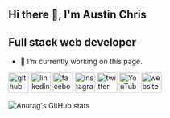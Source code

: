 
## Hi there 👋, I'm Austin Chris
## Full stack web developer

- 🔭 I’m currently working on this page. 


[<img src='https://cdn.jsdelivr.net/npm/simple-icons@3.0.1/icons/github.svg' alt='github' height='40'>](https://github.com/AustinChris1)  [<img src='https://cdn.jsdelivr.net/npm/simple-icons@3.0.1/icons/linkedin.svg' alt='linkedin' height='40'>](https://www.linkedin.com/in/IwuAustinChris1/)  [<img src='https://cdn.jsdelivr.net/npm/simple-icons@3.0.1/icons/facebook.svg' alt='facebook' height='40'>](https://www.facebook.com/AustinChris1)  [<img src='https://cdn.jsdelivr.net/npm/simple-icons@3.0.1/icons/instagram.svg' alt='instagram' height='40'>](https://www.instagram.com/iwuaustinchris/)  [<img src='https://cdn.jsdelivr.net/npm/simple-icons@3.0.1/icons/twitter.svg' alt='twitter' height='40'>](https://twitter.com/IwuAustinChris1)  [<img src='https://cdn.jsdelivr.net/npm/simple-icons@3.0.1/icons/youtube.svg' alt='YouTube' height='40'>](https://www.youtube.com/channel/austinchrisiwu)  [<img src='https://cdn.jsdelivr.net/npm/simple-icons@3.0.1/icons/icloud.svg' alt='website' height='40'>](http://spectraweb.xyz)  



![Anurag's GitHub stats](https://github-readme-stats.vercel.app/api?username=AustinChris1&show_icons=true&theme=radical)
